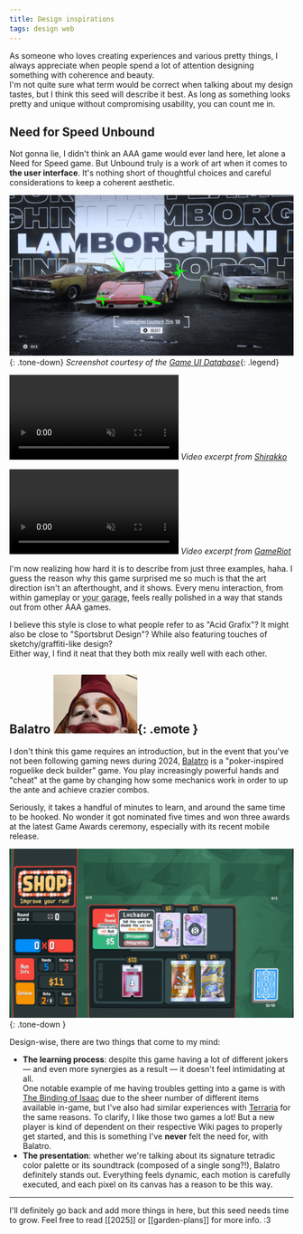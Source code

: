 ```yaml
---
title: Design inspirations
tags: design web
---
```


As someone who loves creating experiences and various pretty things, I always appreciate when people spend a lot of attention designing something with coherence and beauty.  
I'm not quite sure what term would be correct when talking about my design tastes, but I think this seed will describe it best. As long as something looks pretty and unique without compromising usability, you can count me in.

## Need for Speed Unbound

Not gonna lie, I didn't think an AAA game would ever land here, let alone a Need for Speed game. But Unbound truly is a work of art when it comes to **the user interface**. It's nothing short of thoughtful choices and careful considerations to keep a coherent aesthetic.

![Initial car selection screen, with three cars posing in front of a giant screen with bold typography](/assets/design-inspirations/nfs-unbound-1.jpg){: .tone-down}
*Screenshot courtesy of the [Game UI Database](https://www.gameuidatabase.com/gameData.php?id=1586)*{: .legend}

<p>
<video autoplay loop muted playsinline aria-label="Car jumping from a bridge, with various graffiti-style effects">
  <source src="/assets/design-inspirations/nfs-unbound-2.mp4" type="video/mp4" />
</video>
<em class="legend">Video excerpt from <a href="https://youtu.be/qloK1nIpj-0?t=1242" target="_blank">Shirakko</a></em>
</p>

<p>
<video autoplay loop muted playsinline aria-label="Character customization screen, with a character posing in front of a giant screen with bold typography">
  <source src="/assets/design-inspirations/nfs-unbound-3.mp4" type="video/mp4" />
</video>
<em class="legend">Video excerpt from <a href="https://youtu.be/jVhMyV4oqIc?t=85" target="_blank">GameRiot</a></em>
</p>

I'm now realizing how hard it is to describe from just three examples, haha. I guess the reason why this game surprised me so much is that the art direction isn't an afterthought, and it shows. Every menu interaction, from within gameplay or <abbr title="Your garage serves as a hub for you to schedule your next races or customize your vehicles and character.">your garage</abbr>, feels really polished in a way that stands out from other AAA games.

I believe this style is close to what people refer to as "Acid Grafix"? It might also be close to "Sportsbrut Design"? While also featuring touches of sketchy/graffiti-like design?   
Either way, I find it neat that they both mix really well with each other.

## Balatro ![Image frequently used by the Balatro account, of a person with clown disguise.](/assets/2025/balatro.jpg){: .emote }

I don't think this game requires an introduction, but in the event that you've not been following gaming news during 2024, [Balatro](https://store.steampowered.com/app/2379780/Balatro/) is a "poker-inspired roguelike deck builder" game. You play increasingly powerful hands and "cheat" at the game by changing how some mechanics work in order to up the ante and achieve crazier combos.

Seriously, it takes a handful of minutes to learn, and around the same time to be hooked. No wonder it got nominated five times and won three awards at the latest Game Awards ceremony, especially with its recent mobile release.

![Screenshot of Balatro's in-game shop](/assets/design-inspirations/balatro.jpg){: .tone-down }

Design-wise, there are two things that come to my mind:
- **The learning process**: despite this game having a lot of different jokers &mdash; and even more synergies as a result &mdash; it doesn't feel intimidating at all.  
  One notable example of me having troubles getting into a game is with [The Binding of Isaac](https://store.steampowered.com/app/250900/The_Binding_of_Isaac_Rebirth/) due to the sheer number of different items available in-game, but I've also had similar experiences with [Terraria](https://store.steampowered.com/app/105600/Terraria/) for the same reasons. To clarify, I like those two games a lot! But a new player is kind of dependent on their respective Wiki pages to properly get started, and this is something I've **never** felt the need for, with Balatro.
- **The presentation**: whether we're talking about its signature tetradic color palette or its soundtrack (composed of a single song?!), Balatro definitely stands out. Everything feels dynamic, each motion is carefully executed, and each pixel on its canvas has a reason to be this way.

---

I'll definitely go back and add more things in here, but this seed needs time to grow. Feel free to read [[2025]] or [[garden-plans]] for more info. :3 